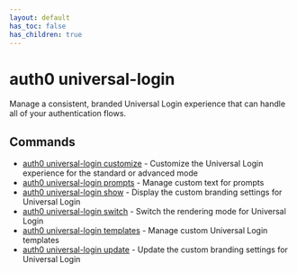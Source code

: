 ```yaml
---
layout: default
has_toc: false
has_children: true
---
```

# auth0 universal-login

Manage a consistent, branded Universal Login experience that can handle all of your authentication flows.

## Commands

- [auth0 universal-login customize](auth0_universal-login_customize.md) - Customize the Universal Login experience for the standard or advanced mode
- [auth0 universal-login prompts](auth0_universal-login_prompts.md) - Manage custom text for prompts
- [auth0 universal-login show](auth0_universal-login_show.md) - Display the custom branding settings for Universal Login
- [auth0 universal-login switch](auth0_universal-login_switch.md) - Switch the rendering mode for Universal Login
- [auth0 universal-login templates](auth0_universal-login_templates.md) - Manage custom Universal Login templates
- [auth0 universal-login update](auth0_universal-login_update.md) - Update the custom branding settings for Universal Login

